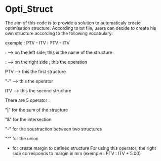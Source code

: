 # Opti_Struct

The aim of this code is to provide a solution to automaticaly create optimisation structure. According to txt file, users can decide to create his own structure according to the following vocabulary:

exemple : PTV - ITV : PTV - ITV

: --> on the left side; this is the name of the structure

: --> on the right side ; this the operation

PTV --> this the first structure

"-" --> this the operator
  
ITV --> this the second structure

There are 5 operator :

"|" for the sum of the structure

"&" for the intersection

"-" for the soustraction between two structures

"^" for the union

+ for create margin to defined structure
    For using this operator; the right side corresponds to margin in mm (exemple : PTV : ITV + 5.00)

